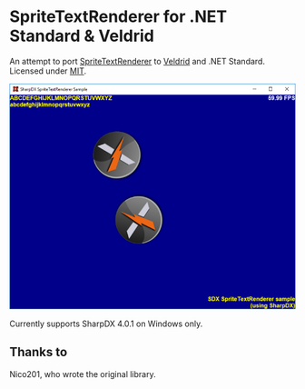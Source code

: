 # SpriteTextRenderer for .NET Standard & Veldrid

An attempt to port [SpriteTextRenderer](https://archive.codeplex.com/?p=sdxspritetext) to [Veldrid](https://github.com/mellinoe/veldrid) and .NET Standard. Licensed under [MIT](https://raw.githubusercontent.com/drogoganor/SpriteTextRenderer/master/LICENSE).

![Preview](https://github.com/drogoganor/SpriteTextRenderer/blob/master/images/spritetextrenderer.png)

Currently supports SharpDX 4.0.1 on Windows only.

## Thanks to

Nico201, who wrote the original library.